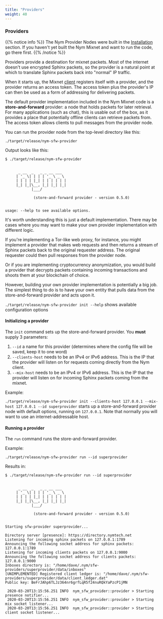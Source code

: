 ```yaml
---
title: "Providers"
weight: 40
---
```


### Providers

{{% notice info %}}
The Nym Provider Nodes were built in the [Installation](../installation) section. If you haven't yet built the Nym Mixnet and want to run the code, go there first.
{{% /notice %}}

Providers provide a destination for mixnet packets. Most of the internet doesn't use encrypted Sphinx packets, so the provider is a natural point at which to translate Sphinx packets back into "normal" IP traffic.

When it starts up, the Mixnet [client](../clients) registers itself with a provider, and the provider returns an access token. The access token plus the provider's IP can then be used as a form of addressing for delivering packets.

The default provider implementation included in the Nym Mixnet code is a **store-and-forward** provider: a node that holds packets for later retrieval. For many applications (such as chat), this is usable out of the box, as it provides a place that potentially offline clients can retrieve packets from. The access token allows clients to pull messages from the provider node.

You can run the provider node from the top-level directory like this:

`./target/release/nym-sfw-provider`

Output looks like this:

```shell
$ ./target/release/nym-sfw-provider


      _ __  _   _ _ __ ___
     | '_ \| | | | '_ \ _ \
     | | | | |_| | | | | | |
     |_| |_|\__, |_| |_| |_|
            |___/

             (store-and-forward provider - version 0.5.0)

    
usage: --help to see available options.
```

It's worth understanding this is just a default implementation. There may be cases where you may want to make your own provider implementation with different logic.

If you're implementing a Tor-like web proxy, for instance, you might implement a provider that makes web requests and then returns a stream of Sphinx packets back to the original requester address. The original requester could then pull responses from the provider node.

Or if you are implementing cryptocurrency anonymization, you would build a provider that decrypts packets containing incoming transactions and shoots them at your blockchain of choice.

However, building your own provider implementation is potentially a big job. The simplest thing to do is to have your own entity that pulls data from the store-and-forward provider and acts upon it.

`./target/release/nym-sfw-provider init --help` shows available configuration options

#### Initializing a provider

The `init` command sets up the store-and-forward provider. You **must** supply 3 parameters:

1. `--id` a name for this provider (determines where the config file will be saved, keep it to one word)
2. `--clients-host` needs to be an IPv4 or IPv6 address. This is the IP that the provider will listen on for requests coming directly from the Nym client.
3. `--mix-host` needs to be an IPv4 or IPv6 address. This is the IP that the provider will listen on for incoming Sphinx packets coming from the mixnet.

Example:

`./target/release/nym-sfw-provider init --clients-host 127.0.0.1 --mix-host 127.0.0.1 --id superprovider` starts up a store-and-forward provider node with default options, running on `127.0.0.1`. Note that normally you will want to use an internet-addressable host. 

#### Running a provider

The `run` command runs the store-and-forward provider.

Example:

`./target/release/nym-sfw-provider run --id superprovider`

Results in: 


```
$ ./target/release/nym-sfw-provider run --id superprovider


      _ __  _   _ _ __ ___
     | '_ \| | | | '_ \ _ \
     | | | | |_| | | | | | |
     |_| |_|\__, |_| |_| |_|
            |___/

             (store-and-forward provider - version 0.5.0)

    
Starting sfw-provider superprovider...

Directory server [presence]: https://directory.nymtech.net
Listening for incoming sphinx packets on 127.0.0.1:1789
Announcing the following socket address for sphinx packets: 127.0.0.1:1789
Listening for incoming clients packets on 127.0.0.1:9000
Announcing the following socket address for clients packets: 127.0.0.1:9000
Inboxes directory is: "/home/dave/.nym/sfw-providers/superprovider/data/inboxes"
[UNIMPLEMENTED] Registered client ledger is: "/home/dave/.nym/sfw-providers/superprovider/data/client_ledger.dat"
Public key: BeFrJAhp6TLJz364nr6grfLqR5f24nuRQkYaPzcP1jMN

 2020-03-20T13:15:56.251 INFO  nym_sfw_provider::provider > Starting presence notifier...
 2020-03-20T13:15:56.251 INFO  nym_sfw_provider::provider > Starting mix socket listener...
 2020-03-20T13:15:56.251 INFO  nym_sfw_provider::provider > Starting client socket listener...
```


